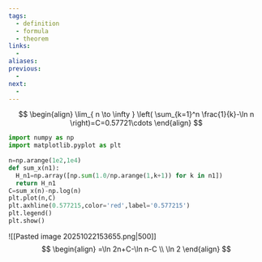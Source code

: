 ```yaml
---
tags:
  - definition
  - formula
  - theorem
links:
  - 
aliases:
previous:
  - 
next:
  -
---
```

$$
\begin{align}
\lim_{ n \to \infty } \left( \sum_{k=1}^n \frac{1}{k}-\ln n \right)=C=0.57721\cdots
\end{align}
$$
```python
import numpy as np  
import matplotlib.pyplot as plt  
  
n=np.arange(1e2,1e4)  
def sum_x(n1):  
  H_n1=np.array([np.sum(1.0/np.arange(1,k+1)) for k in n1])  
  return H_n1  
C=sum_x(n)-np.log(n)  
plt.plot(n,C)  
plt.axhline(0.577215,color='red',label='0.577215')  
plt.legend()  
plt.show()
```


![[Pasted image 20251022153655.png|500]]
$$
\begin{align}
=\ln 2n+C-\ln n-C \\
\ln 2
\end{align}
$$